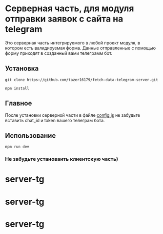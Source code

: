 # Серверная часть, для модуля отправки заявок с сайта на telegram

Это серверная часть интегрируемого в любой проект модуля, в котором есть валидируемая форма. Данные отправленные с помощью форму приходят в созданный вами телеграмм бот.

## Установка 
 ``` 
git clone https://github.com/tazer16179/fetch-data-telegram-server.git

npm install
 ```

 ## Главное 
 После установки серверной части в файле [config.js](https://github.com/tazer16179/fetch-data-telegram-server/blob/main/config/config.json) не забудьте вставить chat_id и token вашего телеграм бота. 

## Использование 

 ``` 
 npm run dev
 ```

 ### Не забудьте установаить клиентскую часть)
# server-tg
# server-tg
# server-tg
